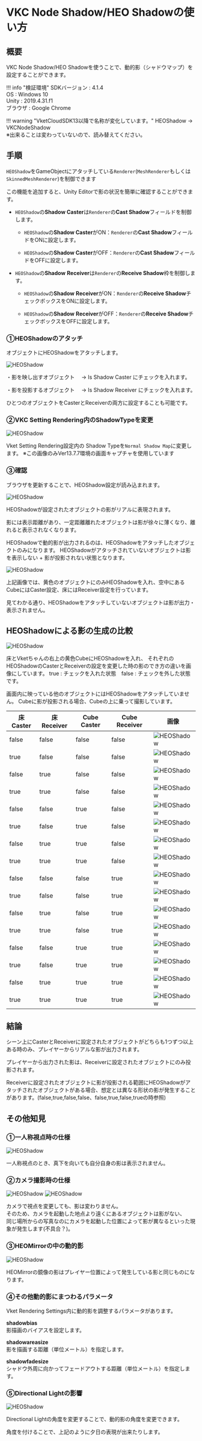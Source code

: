 # VKC Node Shadow/HEO Shadowの使い方

## 概要

VKC Node Shadow/HEO Shadowを使うことで、動的影（シャドウマップ）を設定することができます。

!!! info "検証環境"
    SDKバージョン : 4.1.4<br>
    OS : Windows 10<br>
    Unity : 2019.4.31.f1<br>
    ブラウザ : Google Chrome

!!! warning "VketCloudSDK13以降で名称が変化しています。"
    HEOShadow → VKCNodeShadow<br>
    ※出来ることは変わっていないので、読み替えてください。

## 手順

`HEOShadow`をGameObjectにアタッチしている`Renderer`(`MeshRenderer`もしくは`SkinnedMeshRenderer`)を制御できます

この機能を追加すると、Unity Editorで影の状況を簡単に確認することができます。

-   `HEOShadow`の**Shadow Caster**は`Renderer`の**Cast Shadow**フィールドを制御します。
    
    -   `HEOShadow`の**Shadow Caster**がON：`Renderer`の**Cast Shadow**フィールドをONに設定します。
        
    -   `HEOShadow`の**Shadow Caster**がOFF：`Renderer`の**Cast Shadow**フィールドをOFFに設定します。
        
-   `HEOShadow`の**Shadow** **Receiver**は`Renderer`の**Receive Shadow**枠を制御します。
    
    -   `HEOShadow`の**Shadow** **Receiver**がON：`Renderer`の**Receive Shadow**チェックボックスをONに設定します。
        
    -   `HEOShadow`の**Shadow** **Receiver**がOFF：`Renderer`の**Receive Shadow**チェックボックスをOFFに設定します。
        
### ①HEOShadowのアタッチ

オブジェクトにHEOShadowをアタッチします。

![HEOShadow](img/HEOShadow_01.jpg)

・影を映し出すオブジェクト
　→ Is Shadow Caster にチェックを入れます。

・影を投影するオブジェクト
　→ Is Shadow Receiver にチェックを入れます。

ひとつのオブジェクトをCasterとReceiverの両方に設定することも可能です。

### ②VKC Setting Rendering内のShadowTypeを変更

![HEOShadow](img/HEOShadow_02.jpg)

Vket Setting Rendering設定内の Shadow Typeを`Normal Shadow Map`に変更します。
※この画像のみVer13.7.7環境の画面キャプチャを使用しています

### ③確認
ブラウザを更新することで、HEOShadow設定が読み込まれます。

![HEOShadow](img/HEOShadow_03.jpg)

HEOShadowが設定されたオブジェクトの影がリアルに表現されます。

影には表示距離があり、一定距離離れたオブジェクトは影が徐々に薄くなり、離れると表示されなくなります。

HEOShadowで動的影が出力されるのは、HEOShadowをアタッチしたオブジェクトのみになります。
HEOShadowがアタッチされていないオブジェクトは影を表示しない + 影が投影されない状態となります。

![HEOShadow](img/HEOShadow_04.jpg)

上記画像では、黄色のオブジェクトにのみHEOShadowを入れ、空中にあるCubeにはCaster設定、床にはReceiver設定を行っています。

見てわかる通り、HEOShadowをアタッチしていないオブジェクトは影が出力・表示されません。

## HEOShadowによる影の生成の比較

![HEOShadow](img/HEOShadow_05.jpg)

床とVketちゃんの右上の黄色CubeにHEOShadowを入れ、
それぞれのHEOShadowのCasterとReceiverの設定を変更した時の影のでき方の違いを画像にしています。
true : チェックを入れた状態　false : チェックを外した状態　です。

画面内に映っている他のオブジェクトにはHEOShadowをアタッチしていません。
Cubeに影が投影される場合、Cubeの上に乗って撮影しています。

| 床 Caster | 床 Receiver | Cube Caster | Cube Receiver | 画像 |
| ---- | ---- | ---- | ---- | ---- |
| false | false | false | false | ![HEOShadow](img/HEOShadow_06.jpg) |
| true | false | false | false | ![HEOShadow](img/HEOShadow_07.jpg) |
| false | true | false | false | ![HEOShadow](img/HEOShadow_08.jpg) |
| true | true | false | false | ![HEOShadow](img/HEOShadow_09.jpg) |
| false | false | true | false | ![HEOShadow](img/HEOShadow_10.jpg) |
| true | false | true | false | ![HEOShadow](img/HEOShadow_11.jpg) |
| false | true | true | false | ![HEOShadow](img/HEOShadow_12.jpg) |
| true | true | true | false | ![HEOShadow](img/HEOShadow_13.jpg) |
| false | false | false | true | ![HEOShadow](img/HEOShadow_14.jpg) |
| true | false | false | true | ![HEOShadow](img/HEOShadow_15.jpg) |
| false | true | false | true | ![HEOShadow](img/HEOShadow_16.jpg) |
| true | true | false | true | ![HEOShadow](img/HEOShadow_17.jpg) |
| false | false | true | true | ![HEOShadow](img/HEOShadow_18.jpg) |
| true | false | true | true | ![HEOShadow](img/HEOShadow_19.jpg) |
| false | true | true | true | ![HEOShadow](img/HEOShadow_20.jpg) |
| true | true | true | true | ![HEOShadow](img/HEOShadow_21.jpg) |

## 結論

シーン上にCasterとReceiverに設定されたオブジェクトがどちらも1つずつ以上ある時のみ、プレイヤーからリアルな影が出力されます。

プレイヤーから出力された影は、Receiverに設定されたオブジェクトにのみ投影されます。

Receiverに設定されたオブジェクトに影が投影される範囲にHEOShadowがアタッチされたオブジェクトがある場合、想定とは異なる形状の影が発生することがあります。(false,true,false,false、false,true,false,trueの時参照)

## その他知見

### ①一人称視点時の仕様

![HEOShadow](img/HEOShadow_22.jpg)

一人称視点のとき、真下を向いても自分自身の影は表示されません。

### ②カメラ撮影時の仕様

![HEOShadow](img/HEOShadow_23.jpg)
![HEOShadow](img/HEOShadow_24.jpg)

カメラで視点を変更しても、影は変わりません。  
そのため、カメラを起動した地点より遠くにあるオブジェクトは影がない、  
同じ場所からの写真なのにカメラを起動した位置によって影が異なるといった現象が発生します(不具合？)。

### ③HEOMirrorの中の動的影

![HEOShadow](img/HEOShadow_25.jpg)

HEOMirrorの鏡像の影はプレイヤー位置によって発生している影と同じものになります。

### ④その他動的影にまつわるパラメータ

Vket Rendering Settings内に動的影を調整するパラメータがあります。

**shadowbias**  
影描画のバイアスを設定します。

**shadowareasize**  
影を描画する距離（単位メートル）を指定します。

**shadowfadesize**  
シャドウ外周に向かってフェードアウトする距離（単位メートル）を指定します。

### ⑤Directional Lightの影響

![HEOShadow](img/HEOShadow_26.jpg)

Directional Lightの角度を変更することで、動的影の角度を変更できます。

角度を付けることで、上記のように夕日の表現が出来たりします。